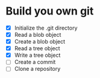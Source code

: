 # Build you own git

- [x] Initialize the .git directory
- [x] Read a blob object
- [x] Create a blob object
- [x] Read a tree object
- [x] Write a tree object
- [ ] Create a commit
- [ ] Clone a repository
